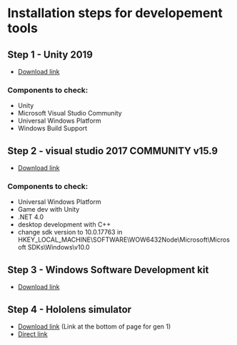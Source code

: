# Installation steps for developement tools
## Step 1 - Unity 2019
- [Download link](https://unity.com/releases/editor/archive)
### Components to check:
- Unity
- Microsoft Visual Studio Community
- Universal Windows Platform
- Windows Build Support

## Step 2 - visual studio 2017 COMMUNITY v15.9
- [Download link](https://visualstudio.microsoft.com/thank-you-downloading-visual-studio/?sku=Community&rel=15)
### Components to check:
- Universal Windows Platform
- Game dev with Unity
- .NET 4.0
- desktop development with C++
- change sdk version to 10.0.17763 in HKEY_LOCAL_MACHINE\SOFTWARE\WOW6432Node\Microsoft\Microsoft SDKs\Windows\v10.0

## Step 3 - Windows Software Development kit
- [Download link](https://developer.microsoft.com/en-us/windows/downloads/windows-sdk/)

## Step 4 - Hololens simulator
- [Download link](https://learn.microsoft.com/en-us/windows/mixed-reality/develop/advanced-concepts/hololens-emulator-archive)
(Link at the bottom of page for gen 1)
- [Direct link](https://go.microsoft.com/fwlink/?linkid=2065980)
